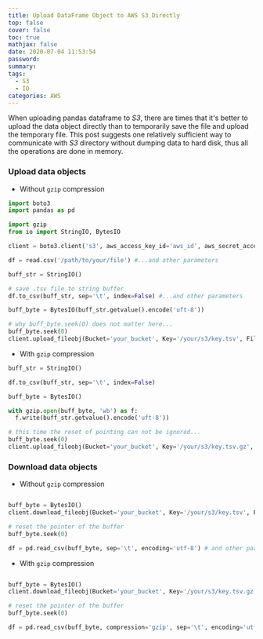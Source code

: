 ```yaml
---
title: Upload DataFrame Object to AWS S3 Directly
top: false
cover: false
toc: true
mathjax: false
date: 2020-07-04 11:53:54
password:
summary:
tags:
  - S3
  - IO
categories: AWS
---
```


When uploading pandas dataframe to *S3*, there are times that it's better to upload the data object directly than to temporarily save the file and upload the temporary file. This post suggests one relatively sufficient way to communicate with *S3* directory without dumping data to hard disk, thus all the operations are done in memory.

### Upload data objects

* Without `gzip` compression

```python
import boto3
import pandas as pd

import gzip
from io import StringIO, BytesIO

client = boto3.client('s3', aws_access_key_id='aws_id', aws_secret_access_key='aws_key')

df = read.csv('/path/to/your/file') #...and other parameters

buff_str = StringIO()

# save .tsv file to string buffer
df.to_csv(buff_str, sep='\t', index=False) #...and other parameters

buff_byte = BytesIO(buff_str.getvalue().encode('uft-8'))

# why buff_byte.seek(0) does not matter here...
buff_byte.seek(0)
client.upload_fileobj(Bucket='your_bucket', Key='/your/s3/key.tsv', Fileobj=buff_byte)

```

* With `gzip` compression


```python
buff_str = StringIO()

df.to_csv(buff_str, sep='\t', index=False)

buff_byte = BytesIO()

with gzip.open(buff_byte, 'wb') as f:
  f.write(buff_str.getvalue().encode('uft-8'))

# this time the reset of pointing can not be ignored...
buff_byte.seek(0)
client.upload_fileobj(Bucket='your_bucket', Key='/your/s3/key.tsv.gz', Fileobj=buff_byte)

```

### Download data objects

* Without `gzip` compression

```python

buff_byte = BytesIO()
client.download_fileobj(Bucket='your_bucket', Key='/your/s3/key.tsv', Fileobj=buff_byte)

# reset the pointer of the buffer
buff_byte.seek(0)

df = pd.read_csv(buff_byte, sep='\t', encoding='utf-8') # and other parameters

```

* With `gzip` compression

```python

buff_byte = BytesIO()
client.download_fileobj(Bucket='your_bucket', Key='/your/s3/key.tsv.gz', Fileobj=buff_byte)

# reset the pointer of the buffer
buff_byte.seek(0)

df = pd.read_csv(buff_byte, compression='gzip', sep='\t', encoding='utf-8') # and other parameters
```